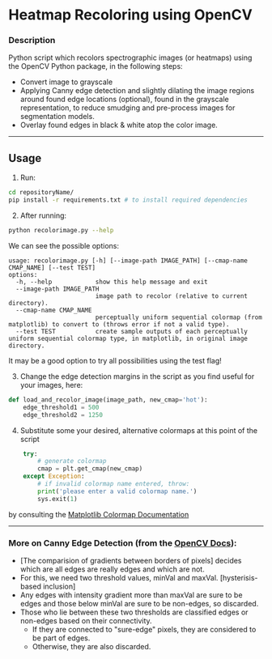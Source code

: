 # Heatmap Recoloring using OpenCV 

### Description
Python script which recolors spectrographic images (or heatmaps) using the OpenCV Python package, in the following steps:
- Convert image to grayscale
- Applying  Canny edge detection and slightly dilating the image regions around found edge locations (optional), found in the grayscale representation, to reduce smudging and pre-process images for segmentation models.
- Overlay found edges in black & white atop the color image.
---

## Usage
1. Run:
```bash
cd repositoryName/
pip install -r requirements.txt # to install required dependencies
```

2. After running:
```bash
python recolorimage.py --help
```
We can see the possible options:
```
usage: recolorimage.py [-h] [--image-path IMAGE_PATH] [--cmap-name CMAP_NAME] [--test TEST]
options:
  -h, --help            show this help message and exit
  --image-path IMAGE_PATH
                        image path to recolor (relative to current directory).
  --cmap-name CMAP_NAME
                        perceptually uniform sequential colormap (from matplotlib) to convert to (throws error if not a valid type).
  --test TEST           create sample outputs of each perceptually uniform sequential colormap type, in matplotlib, in original image directory.
```
It may be a good option to try all possibilities using the test flag!

3. Change the edge detection margins in the script as you find useful for your images, here:
```python
def load_and_recolor_image(image_path, new_cmap='hot'):
    edge_threshold1 = 500
    edge_threshold2 = 1250
``` 
4. Substitute some your desired, alternative colormaps at this point of the script
```python
    try:
        # generate colormap
        cmap = plt.get_cmap(new_cmap)
    except Exception:
        # if invalid colormap name entered, throw:
        print('please enter a valid colormap name.')
        sys.exit(1) 
```
by consulting the [Matplotlib Colormap Documentation](https://matplotlib.org/stable/tutorials/colors/colormaps.html)

---
### More on Canny Edge Detection (from the [OpenCV Docs](https://docs.opencv.org/3.4/da/d22/tutorial_py_canny.html)):
- [The comparision of gradients between borders of pixels] decides which are all edges are really edges and which are not. 
- For this, we need two threshold values, minVal and maxVal. [hysterisis-based inclusion]
- Any edges with intensity gradient more than maxVal are sure to be edges and those below minVal are sure to be non-edges, so discarded. 
- Those who lie between these two thresholds are classified edges or non-edges based on their connectivity. 
    - If they are connected to "sure-edge" pixels, they are considered to be part of edges. 
    - Otherwise, they are also discarded.

